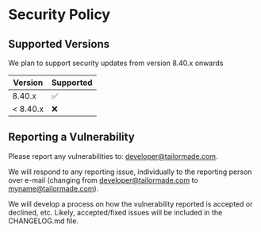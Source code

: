# Security Policy

## Supported Versions

We plan to support security updates from version 8.40.x onwards

| Version | Supported          |
| ------- | ------------------ |
| 8.40.x   | :white_check_mark: |
| < 8.40.x   | :x:                |

## Reporting a Vulnerability

Please report any vulnerabilities to: developer@tailormade.com.

We will respond to any reporting issue, individually to the reporting person over e-mail  (changing from developer@tailormade.com to myname@tailormade.com).

We will develop a process on how the vulnerability reported is accepted or declined, etc.  Likely, accepted/fixed issues will be included in the CHANGELOG.md file.
